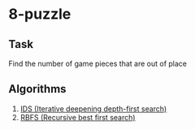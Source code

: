 # 8-puzzle
## Task
Find the number of game pieces that are out of place
## Algorithms
  1. [IDS (Iterative deepening depth-first search)](https://en.wikipedia.org/wiki/Iterative_deepening_depth-first_search)
  2. [RBFS (Recursive best first search)](http://estudies4you.blogspot.com/2021/06/Recursive-Best-First-Search-of-A-Algorithm.html)
